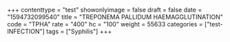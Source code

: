 +++
contenttype = "test"
showonlyimage = false
draft = false
date = "1594732099540"
title = "TREPONEMA PALLIDUM HAEMAGGLUTINATION"
code = "TPHA"
rate = "400"
hc = "100"
weight = 55633
categories = ["test-INFECTION"]
tags = ["Syphilis"]
+++

